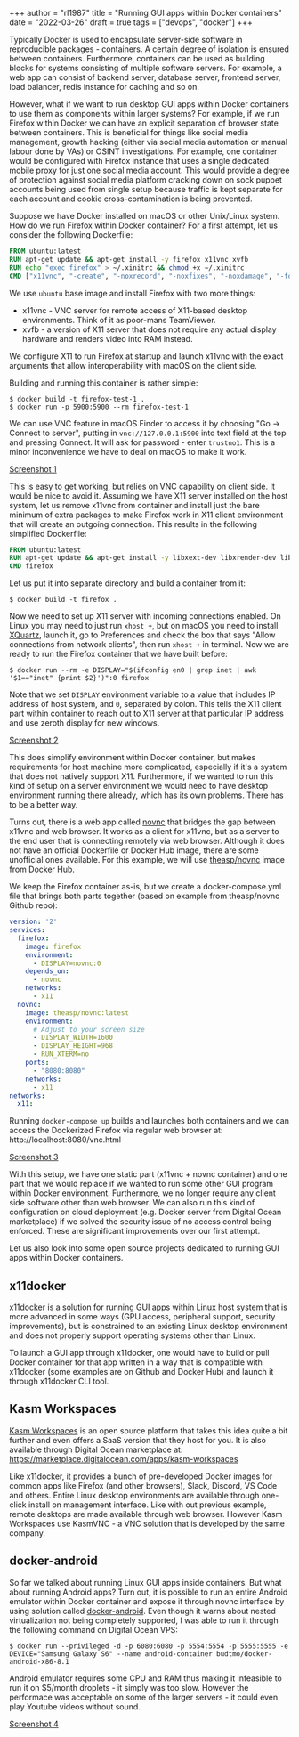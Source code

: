 +++
author = "rl1987"
title = "Running GUI apps within Docker containers"
date = "2022-03-26"
draft = true
tags = ["devops", "docker"]
+++

Typically Docker is used to encapsulate server-side software in reproducible packages - containers.
A certain degree of isolation is ensured between containers. Furthermore, containers can be used
as building blocks for systems consisting of multiple software servers. For example, a web app
can consist of backend server, database server, frontend server, load balancer, redis instance for
caching and so on. 

However, what if we want to run desktop GUI apps within Docker containers to use them as components
within larger systems? For example, if we run Firefox within Docker we can have an explicit separation
of browser state between containers. This is beneficial for things like social media management, 
growth hacking (either via social media automation or manual labour done by VAs) or
OSINT investigations. For example, one container would be configured with Firefox instance that uses
a single dedicated mobile proxy for just one social media account. This would provide a degree of
protection against social media platform cracking down on sock puppet accounts being used from single
setup because traffic is kept separate for each account and cookie cross-contamination is being
prevented.

Suppose we have Docker installed on macOS or other Unix/Linux system. How do we run Firefox within
Docker container? For a first attempt, let us consider the following Dockerfile:

```dockerfile
FROM ubuntu:latest
RUN apt-get update && apt-get install -y firefox x11vnc xvfb
RUN echo "exec firefox" > ~/.xinitrc && chmod +x ~/.xinitrc
CMD ["x11vnc", "-create", "-noxrecord", "-noxfixes", "-noxdamage", "-forever", "-passwd", "trustno1"]
```

We use `ubuntu` base image and install Firefox with two more things:

* x11vnc - VNC server for remote access of X11-based desktop environments. Think of it as poor-mans TeamViewer.
* xvfb - a version of X11 server that does not require any actual display hardware and renders video into RAM instead.

We configure X11 to run Firefox at startup and launch x11vnc with the exact arguments that allow interoperability
with macOS on the client side. 

Building and running this container is rather simple:

```
$ docker build -t firefox-test-1 .
$ docker run -p 5900:5900 --rm firefox-test-1
```

We can use VNC feature in macOS Finder to access it by choosing "Go -> Connect to server", putting in
`vnc://127.0.0.1:5900` into text field at the top and pressing Connect. It will ask for password - enter `trustno1`.
This is a minor inconvenience we have to deal on macOS to make it work.

[Screenshot 1](/2022-03-25_19.59.00.png)

This is easy to get working, but relies on VNC capability on client side. It would be nice to avoid it. Assuming we
have X11 server installed on the host system, let us remove x11vnc from container and install just the bare minimum of
extra packages to make Firefox work in X11 client environment that will create an outgoing connection. This results 
in the following simplified Dockerfile:

```dockerfile
FROM ubuntu:latest
RUN apt-get update && apt-get install -y libxext-dev libxrender-dev libxtst-dev firefox
CMD firefox 
```

Let us put it into separate directory and build a container from it:

```
$ docker build -t firefox .
```

Now we need to set up X11 server with incoming connections enabled. On Linux you may need to just run `xhost +`, but
on macOS you need to install [XQuartz](https://www.xquartz.org/), launch it, go to Preferences and check the box 
that says "Allow connections from network clients", then run `xhost +` in terminal. Now we are ready to run the Firefox 
container that we have built before:

```
$ docker run --rm -e DISPLAY="$(ifconfig en0 | grep inet | awk '$1=="inet" {print $2}')":0 firefox
```

Note that we set `DISPLAY` environment variable to a value that includes IP address of host system, and `0`, separated by
colon. This tells the X11 client part within container to reach out to X11 server at that particular IP address and use zeroth
display for new windows.

[Screenshot 2](/2022-03-25_20.13.02.png)

This does simplify environment within Docker container, but makes requirements for host machine more complicated, 
especially if it's a system that does not natively support X11. Furthermore, if we wanted to run this kind of setup
on a server environment we would need to have desktop environment running there already, which has its own problems.
There has to be a better way.

Turns out, there is a web app called [novnc](https://novnc.com/info.html) that bridges the gap between x11vnc and web 
browser. It works as a client for x11vnc, but as a server to the end user that is connecting remotely via web browser.
Although it does not have an official Dockerfile or Docker Hub image, there are some unofficial ones available.
For this example, we will use [theasp/novnc](https://hub.docker.com/r/theasp/novnc) image from Docker Hub.

We keep the Firefox container as-is, but we create a docker-compose.yml file that brings both parts together (based on
example from theasp/novnc Github repo):

```yaml
version: '2'
services:
  firefox:
    image: firefox
    environment:
      - DISPLAY=novnc:0
    depends_on:
      - novnc
    networks:
      - x11
  novnc:
    image: theasp/novnc:latest
    environment:
      # Adjust to your screen size
      - DISPLAY_WIDTH=1600
      - DISPLAY_HEIGHT=968
      - RUN_XTERM=no
    ports:
      - "8080:8080"
    networks:
      - x11
networks:
  x11:
```

Running `docker-compose up` builds and launches both containers and we can access the Dockerized Firefox via regular
web browser at: http://localhost:8080/vnc.html

[Screenshot 3](/2022-03-25_20.35.24.png)

With this setup, we have one static part (x11vnc + novnc container) and one part that we would replace if we wanted to
run some other GUI program within Docker environment. Furthermore, we no longer require any client side software other
than web browser. We can also run this kind of configuration on cloud deployment (e.g. Docker server from Digital
Ocean marketplace) if we solved the security issue of no access control being enforced. These are significant improvements
over our first attempt.

Let us also look into some open source projects dedicated to running GUI apps within Docker containers.

x11docker
---------

[x11docker](https://github.com/mviereck/x11docker) is a solution for running GUI apps within Linux host system that
is more advanced in some ways (GPU access, peripheral support, security improvements), but is constrained to an existing
Linux desktop environment and does not properly support operating systems other than Linux.

To launch a GUI app through x11docker, one would have to build or pull Docker container for that app written in a way that 
is compatible with x11docker (some examples are on Github and Docker Hub) and launch it through x11docker CLI tool.

Kasm Workspaces
---------------

[Kasm Workspaces](https://www.kasmweb.com/) is an open source platform that takes this idea quite a bit further and even
offers a SaaS version that they host for you. It is also available through Digital Ocean marketplace at:
https://marketplace.digitalocean.com/apps/kasm-workspaces 

Like x11docker, it provides a bunch of pre-developed Docker images for common apps like Firefox (and other browsers), 
Slack, Discord, VS Code and others. Entire Linux desktop environments are available through one-click install on 
management interface. Like with out previous example, remote desktops are made available through web browser. However
Kasm Workspaces use KasmVNC - a VNC solution that is developed by the same company.

docker-android
--------------

So far we talked about running Linux GUI apps inside containers. But what about running Android apps? Turn out, it is
possible to run an entire Android emulator within Docker container and expose it through novnc interface by using
solution called [docker-android](https://github.com/budtmo/docker-android). Even though it warns about nested virtualization
not being completely supported, I was able to run it through the following command on Digital Ocean VPS:

```
$ docker run --privileged -d -p 6080:6080 -p 5554:5554 -p 5555:5555 -e DEVICE="Samsung Galaxy S6" --name android-container budtmo/docker-android-x86-8.1
```

Android emulator requires some CPU and RAM thus making it infeasible to run it on $5/month droplets - it simply was too slow.
However the performace was acceptable on some of the larger servers - it could even play Youtube videos without sound.

[Screenshot 4](/2022-03-26_10.56.51.png)
